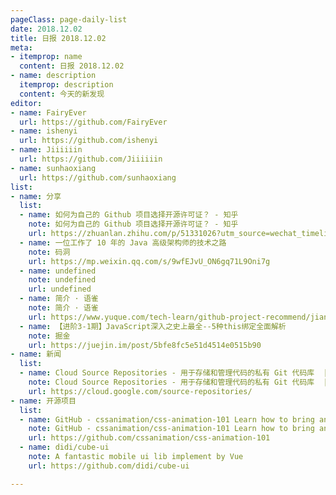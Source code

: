```yaml
---
pageClass: page-daily-list
date: 2018.12.02
title: 日报 2018.12.02
meta:
- itemprop: name
  content: 日报 2018.12.02
- name: description
  itemprop: description
  content: 今天的新发现
editor:
- name: FairyEver
  url: https://github.com/FairyEver
- name: ishenyi
  url: https://github.com/ishenyi
- name: Jiiiiiin
  url: https://github.com/Jiiiiiin
- name: sunhaoxiang
  url: https://github.com/sunhaoxiang
list:
- name: 分享
  list:
  - name: 如何为自己的 Github 项目选择开源许可证？ - 知乎
    note: 如何为自己的 Github 项目选择开源许可证？ - 知乎
    url: https://zhuanlan.zhihu.com/p/51331026?utm_source=wechat_timeline&utm_medium=social&from=timeline&isappinstalled=0#showWechatShareTip
  - name: 一位工作了 10 年的 Java 高级架构师的技术之路
    note: 码洞
    url: https://mp.weixin.qq.com/s/9wfEJvU_ON6gq71L9Oni7g
  - name: undefined
    note: undefined
    url: undefined
  - name: 简介 · 语雀
    note: 简介 · 语雀
    url: https://www.yuque.com/tech-learn/github-project-recommend/jianjie
  - name: 【进阶3-1期】JavaScript深入之史上最全--5种this绑定全面解析
    note: 掘金
    url: https://juejin.im/post/5bfe8fc5e51d4514e0515b90
- name: 新闻
  list:
  - name: Cloud Source Repositories - 用于存储和管理代码的私有 Git 代码库  |  Source Repositories  |  Google Cloud
    note: Cloud Source Repositories - 用于存储和管理代码的私有 Git 代码库  |  Source Repositories  |  Google Cloud
    url: https://cloud.google.com/source-repositories/
- name: 开源项目
  list:
  - name: GitHub - cssanimation/css-animation-101 Learn how to bring animation to your web projects
    note: GitHub - cssanimation/css-animation-101 Learn how to bring animation to your web projects
    url: https://github.com/cssanimation/css-animation-101
  - name: didi/cube-ui
    note: A fantastic mobile ui lib implement by Vue
    url: https://github.com/didi/cube-ui

---
```


<daily-list v-bind="$page.frontmatter"/>